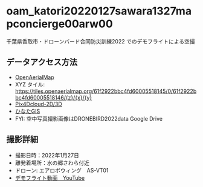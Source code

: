 # oam_katori20220127sawara1327mapconcierge00arw00
千葉県香取市・ドローンバード合同防災訓練2022 でのデモフライトによる空撮

## データアクセス方法
* [OpenAerialMap](https://map.openaerialmap.org/#/140.50708000000003,35.90165751216624,15/user/5b0c9d242b6a08001185f1a7/61f2a715bc4fd60005518147?_k=0vvjvg)
* XYZ タイル:
https://tiles.openaerialmap.org/61f2922bbc4fd60005518145/0/61f2922bbc4fd60005518146/{z}/{x}/{y}
* [Pix4Dcloud-2D/3D](https://cloud.pix4d.com/dataset/1067910/map?shareToken=998c9638-f83e-4fca-bbeb-89c6919487a1)
* [ひなたGIS](https://hgis.pref.miyazaki.lg.jp/hinata/hinata.html#6Wz9AlmEqFNL)
* FYI: 空中写真撮影画像はDRONEBIRD2022data Google Drive

## 撮影詳細
* 撮影日時：2022年1月27日
* 離発着場所：水の郷さわら付近
* ドローン: エアロボウィング　AS-VT01
* [デモフライト動画　YouTube](https://www.youtube.com/watch?v=3Dq4D332V_w)

